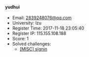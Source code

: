 #### yudhui  

* Email: 2839248076@qq.com  
* University: lzu  
* Register Time: 2017-11-18 23:05:40  
* Register IP: 115.155.108.188  
* Score: 1  
* Solved challenges: 
  * [[MISC] signin](https://github.com/SniperOJ/Challenges/blob/master/MISC/signin.json)  
